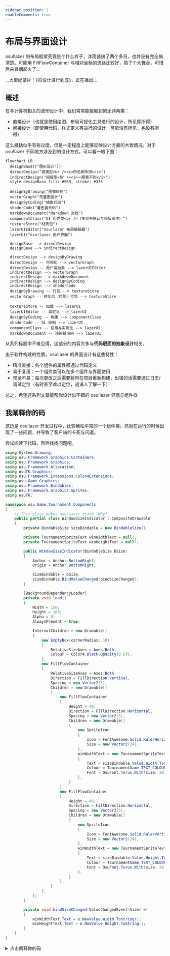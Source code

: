 ```yaml
---
sidebar_position: 1
enableComments: true
---
```


# 布局与界面设计

osu!lazer 的布局框架究竟是个什么样子，沐雨酱搞了两个多月，也并没有完全搞清楚。可能用 FillFlowContainer 与相对坐标的思路比较好，搞了个大舞台，可惜后来冒烟起火了...

...大型纪录片：《将设计进行到底》，正在播出...

## 概述

在与计算机相关的*图形*设计中，我们常常能接触到的无非两类：

- 直接设计（也就是使用绘图、布局可视化工具进行的设计，所见即所得）
- 间接设计（即使用代码、样式定义等进行的设计，可能没有所见，~~也没有所得~~）

这么概括似乎有些过度，但是一定程度上能够反映设计方面的大致情况。对于 osu!lazer 不同地方涉及到的设计方式，可以看一眼下图：

```mermaid
flowchart LR
  designBase(["图形设计"])
  directDesign("直接型<br /><i>所见即所得</i>")
  indirectDesign("间接型<br /><i>一眼看不到</i>")
  style designBase fill: #969, stroke: #333

  designByDrawing("图像绘制")
  vectorGraph("矢量图设计")
  designByCoding("抽象代码")
  shaderCode("着色器代码")
  markdownDocument("Markdown 文档")
  componentClass("UI 组件类<br />（多见于默认与模版组件）")
  textureStore("材质包")
  lazerUIEditor("osu!lazer 布局编辑器")
  lazerUI("osu!lazer 用户界面")

  designBase --> directDesign
  designBase --> indirectDesign

  directDesign --> designByDrawing
  directDesign -- 可视化 --> vectorGraph
  directDesign -- 用户端抽象 --> lazerUIEditor
  indirectDesign --> vectorGraph
  indirectDesign --> markdownDocument
  indirectDesign --> designByCoding
  indirectDesign --> shaderCode
  designByDrawing -- 打包 --> textureStore
  vectorGraph -- 转化后（可能）打包 --> textureStore

  textureStore -- 加载 --> lazerUI
  lazerUIEditor -- 自定义 --> lazerUI
  designByCoding -- 构建 --> componentClass
  shaderCode -- GL 绘制 --> lazerUI
  componentClass -- 引用与实例化 --> lazerUI
  markdownDocument -- 渲染器渲染 --> lazerUI
```

从系列标题中不难见得，这部分的内容大多与**代码层面的抽象设计**相关。

出于软件构建的性质，osu!lazer 的界面设计有这些特性：

- 精准直接：各个组件的属性都通过代码定义
- 易于复用：一个组件类可以在多个组件与界面使用
- 预览不易：每次更改之后需要将所在项目重新构建，出错的话需要通过日志/调试定位（有时甚至难以定位，谜语人了解一下）

总之，希望这系列文章能帮你设计出不错的 osu!lazer 界面与组件😋

## 我阐释你的码

这边是 osu!lazer 开发过程中，比较稀松平常的一个组件类。然而在运行的时候出现了一些问题，并导致了客户端的卡死与闪退。

尝试阅读下代码，然后找找问题吧。

```csharp
using System.Drawing;
using osu.Framework.Graphics.Containers;
using osu.Framework.Graphics;
using osu.Framework.Allocation;
using osuTK.Graphics;
using osu.Framework.Extensions.Color4Extensions;
using osu.Game.Graphics;
using osu.Framework.Bindables;
using osu.Framework.Graphics.Sprites;
using osuTK;

namespace osu.Game.Tournament.Components
{
    // This class makes osu!lazer crash. Why?
    public partial class WindowSizeIndicator : CompositeDrawable
    {
        private BindableSize sizeBindable = new BindableSize();

        private TournamentSpriteText winWidthText = null!;
        private TournamentSpriteText winHeightText = null!;

        public WindowSizeIndicator(BindableSize bSize)
        {
            Anchor = Anchor.BottomRight;
            Origin = Anchor.BottomRight;

            sizeBindable = bSize;
            sizeBindable.BindValueChanged(bindSizeChanged);
        }

        [BackgroundDependencyLoader]
        private void load()
        {
            Width = 150;
            Height = 100;
            Alpha = 0;
            AlwaysPresent = true;

            InternalChildren = new Drawable[]
            {
                new EmptyBox(cornerRadius: 10)
                {
                    RelativeSizeAxes = Axes.Both,
                    Colour = Color4.Black.Opacity(0.6f),
                },
                new FillFlowContainer
                {
                    RelativeSizeAxes = Axes.Both,
                    Direction = FillDirection.Vertical,
                    Spacing = new Vector2(5),
                    Children = new Drawable[]
                    {
                        new FillFlowContainer
                        {
                            Height = 40,
                            Direction = FillDirection.Horizontal,
                            Spacing = new Vector2(5),
                            Children = new Drawable[]
                            {
                                new SpriteIcon
                                {
                                    Icon = FontAwesome.Solid.RulerHorizontal,
                                    Size = new Vector2(24),
                                },
                                winWidthText = new TournamentSpriteText
                                {
                                    Text = sizeBindable.Value.Width.ToString(),
                                    Colour = TournamentGame.TEXT_COLOUR,
                                    Font = OsuFont.Torus.With(size: 20, weight: FontWeight.SemiBold),
                                },
                            }
                        },
                        new FillFlowContainer
                        {
                            Height = 40,
                            Direction = FillDirection.Horizontal,
                            Spacing = new Vector2(5),
                            Children = new Drawable[]
                            {
                                new SpriteIcon
                                {
                                    Icon = FontAwesome.Solid.RulerVertical,
                                    Size = new Vector2(24),
                                },
                                winWidthText = new TournamentSpriteText
                                {
                                    Text = sizeBindable.Value.Height.ToString(),
                                    Colour = TournamentGame.TEXT_COLOUR,
                                    Font = OsuFont.Torus.With(size: 20, weight: FontWeight.SemiBold),
                                },
                            }
                        },
                    }
                },
            };
        }

        private void bindSizeChanged(ValueChangedEvent<Size> e)
        {
            winWidthText.Text = e.NewValue.Width.ToString();
            winHeightText.Text = e.NewValue.Height.ToString();
        }
    }
}
```

<details>
  <summary>点击阐释你的码</summary>

  这段代码量确实不小，不过错误也算相对简单...

  在这个类中，`winWidthText` 在两个并列的 `FillFlowContainer` 中被赋值了两次，导致其错误地将应该显示高度的字段改成了宽度。同时，由于 `winHeightText` 始终为 `null`，在调用 `bindSizeChanged` 时会出现空引用而导致报错。

  不过也正是因为代码量大，导致我一度怀疑是 `FillFlowContainer` 的特性，排错排了二十多分钟😠

  各位在写这样的代码时，别忘了检查变量调用和空引用啊（震声
</details>
